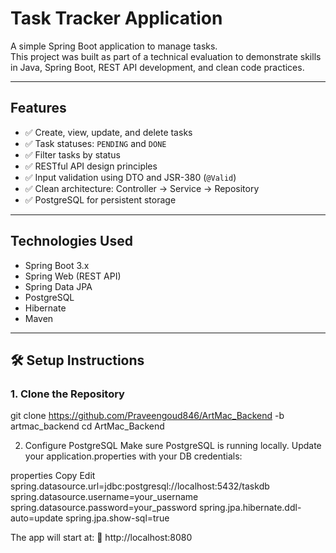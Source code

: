 # Task Tracker Application

A simple Spring Boot application to manage tasks.  
This project was built as part of a technical evaluation to demonstrate skills in Java, Spring Boot, REST API development, and clean code practices.

---

## Features

- ✅ Create, view, update, and delete tasks
- ✅ Task statuses: `PENDING` and `DONE`
- ✅ Filter tasks by status
- ✅ RESTful API design principles
- ✅ Input validation using DTO and JSR-380 (`@Valid`)
- ✅ Clean architecture: Controller → Service → Repository
- ✅ PostgreSQL for persistent storage

---

## Technologies Used

- Spring Boot 3.x
- Spring Web (REST API)
- Spring Data JPA
- PostgreSQL
- Hibernate
- Maven

---

## 🛠️ Setup Instructions

### 1. Clone the Repository

git clone https://github.com/Praveengoud846/ArtMac_Backend -b artmac_backend
cd ArtMac_Backend

2. Configure PostgreSQL
Make sure PostgreSQL is running locally.
Update your application.properties with your DB credentials:

properties
Copy
Edit
spring.datasource.url=jdbc:postgresql://localhost:5432/taskdb
spring.datasource.username=your_username
spring.datasource.password=your_password
spring.jpa.hibernate.ddl-auto=update
spring.jpa.show-sql=true

The app will start at:
📍 http://localhost:8080
